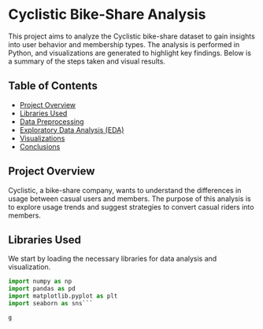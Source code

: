 # Cyclistic Bike-Share Analysis

This project aims to analyze the Cyclistic bike-share dataset to gain insights into user behavior and membership types. The analysis is performed in Python, and visualizations are generated to highlight key findings. Below is a summary of the steps taken and visual results.

## Table of Contents

- [Project Overview](#project-overview)
- [Libraries Used](#libraries-used)
- [Data Preprocessing](#data-preprocessing)
- [Exploratory Data Analysis (EDA)](#exploratory-data-analysis-eda)
- [Visualizations](#visualizations)
- [Conclusions](#conclusions)

## Project Overview

Cyclistic, a bike-share company, wants to understand the differences in usage between casual users and members. The purpose of this analysis is to explore usage trends and suggest strategies to convert casual riders into members.

## Libraries Used

We start by loading the necessary libraries for data analysis and visualization.

```python
import numpy as np
import pandas as pd
import matplotlib.pyplot as plt
import seaborn as sns```

g
